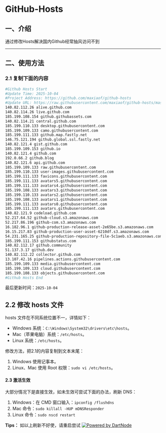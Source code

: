 # GitHub-Hosts

## 一、介绍
通过修改Hosts解决国内Github经常抽风访问不到

---

## 二、使用方法

### 2.1 复制下面的内容
```bash
#Github Hosts Start
#Update Time: 2025-10-04
#Project Address: https://github.com/maxiaof/github-hosts
#Update URL: https://raw.githubusercontent.com/maxiaof/github-hosts/master/hosts
140.82.112.26 alive.github.com
140.82.114.26 live.github.com
185.199.108.154 github.githubassets.com
140.82.114.21 central.github.com
185.199.110.133 desktop.githubusercontent.com
185.199.109.133 camo.githubusercontent.com
185.199.111.133 github.map.fastly.net
146.75.121.194 github.global.ssl.fastly.net
140.82.121.4 gist.github.com
185.199.109.153 github.io
140.82.121.4 github.com
192.0.66.2 github.blog
140.82.121.6 api.github.com
185.199.109.133 raw.githubusercontent.com
185.199.110.133 user-images.githubusercontent.com
185.199.111.133 favicons.githubusercontent.com
185.199.111.133 avatars5.githubusercontent.com
185.199.111.133 avatars4.githubusercontent.com
185.199.108.133 avatars3.githubusercontent.com
185.199.110.133 avatars2.githubusercontent.com
185.199.108.133 avatars1.githubusercontent.com
185.199.111.133 avatars0.githubusercontent.com
185.199.111.133 avatars.githubusercontent.com
140.82.121.9 codeload.github.com
52.217.64.52 github-cloud.s3.amazonaws.com
52.217.86.196 github-com.s3.amazonaws.com
16.182.96.1 github-production-release-asset-2e65be.s3.amazonaws.com
16.15.217.83 github-production-user-asset-6210df.s3.amazonaws.com
54.231.165.25 github-production-repository-file-5c1aeb.s3.amazonaws.com
185.199.111.153 githubstatus.com
140.82.112.17 github.community
51.137.3.17 github.dev
140.82.112.22 collector.github.com
13.107.42.16 pipelines.actions.githubusercontent.com
185.199.109.133 media.githubusercontent.com
185.199.109.133 cloud.githubusercontent.com
185.199.108.133 objects.githubusercontent.com
#Github Hosts End

```
最后更新时间：`2025-10-04`

## 2.2 修改 hosts 文件
hosts 文件在不同系统位置不一，详情如下：
- Windows 系统：`C:\Windows\System32\drivers\etc\hosts`。
- Mac（苹果电脑）系统：`/etc/hosts`。
- Linux 系统：`/etc/hosts`。

修改方法，把2.1的内容复制到文本末尾：

1. Windows 使用记事本。
2. Linux、Mac 使用 Root 权限：`sudo vi /etc/hosts`。

#### 2.3 激活生效
大部分情况下是直接生效，如未生效可尝试下面的办法，刷新 DNS：

1. Windows：在 CMD 窗口输入：`ipconfig /flushdns`
2. Mac 命令：`sudo killall -HUP mDNSResponder`
3. Linux 命令：`sudo nscd restart`

**Tips：** 如以上刷新不好使，请重启尝试
[![Powered by DartNode](https://dartnode.com/branding/DN-Open-Source-sm.png)](https://dartnode.com "Powered by DartNode - Free VPS for Open Source")
